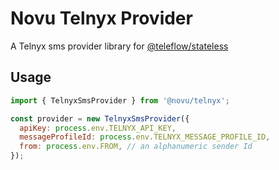 # Novu Telnyx Provider

A Telnyx sms provider library for [@teleflow/stateless](https://github.com/khulnasoft/teleflow)

## Usage

```javascript
import { TelnyxSmsProvider } from '@novu/telnyx';

const provider = new TelnyxSmsProvider({
  apiKey: process.env.TELNYX_API_KEY,
  messageProfileId: process.env.TELNYX_MESSAGE_PROFILE_ID,
  from: process.env.FROM, // an alphanumeric sender Id
});
```
